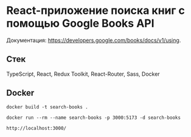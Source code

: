 # React-приложение поиска книг с помощью Google Books API

Документация: https://developers.google.com/books/docs/v1/using.

## Стек

TypeScript, React, Redux Toolkit, React-Router, Sass, Docker

## Docker

`docker build -t search-books . `

`docker run --rm --name search-books -p 3000:5173 -d search-books`

`http://localhost:3000/`